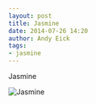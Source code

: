 ```yaml
---
layout: post
title: Jasmine
date: 2014-07-26 14:20
author: Andy Eick
tags: 
- jasmine
---
```

Jasmine

![Jasmine](http://media.eick.us/media/photographs/2014/2014-07-13/EC14-2014-07-13-21-07-31.jpg)

